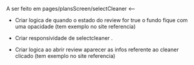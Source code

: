 A ser feito em pages/plansScreen/selectCleaner <--


- Criar logica de quando o estado do review for true o fundo fique com uma opacidade (tem exemplo no site referencia)

- Criar responsividade de selectcleaner .

- Criar logica ao abrir review aparecer  as infos referente ao cleaner clicado (tem exemplo no site referencia)



